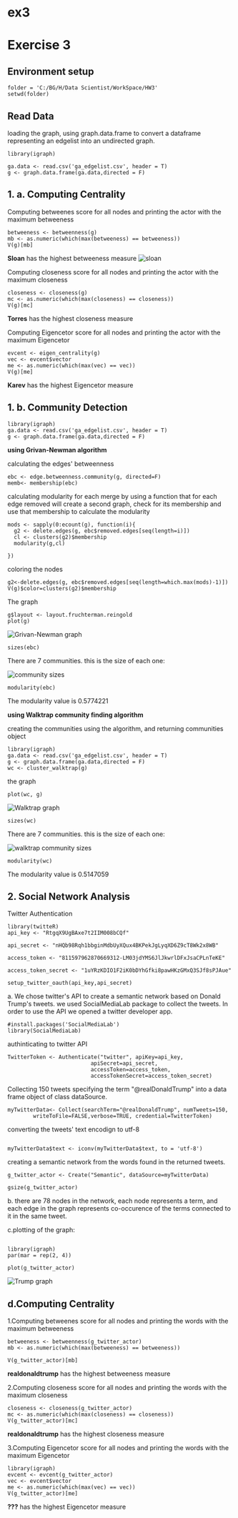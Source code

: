 # ex3

# Exercise 3
## Environment setup


```{r}
folder = 'C:/BG/H/Data Scientist/WorkSpace/HW3'
setwd(folder)

```
## Read Data
 loading the graph, using graph.data.frame to convert a dataframe representing an edgelist into an undirected graph.
```{r}
library(igraph)

ga.data <- read.csv('ga_edgelist.csv', header = T)
g <- graph.data.frame(ga.data,directed = F)
```

## 1. a. Computing Centrality

Computing betweenes score for all nodes and printing the actor with the maximum betweeness

```{r}
betweeness <- betweenness(g)
mb <- as.numeric(which(max(betweeness) == betweeness))
V(g)[mb]
```
**Sloan** has the highest betweeness measure 
![sloan](https://github.com/yohayn/ex3/blob/master/Images/sloan.JPG)

Computing closeness score for all nodes and printing the actor with the maximum closeness

```{r}
closeness <- closeness(g)
mc <- as.numeric(which(max(closeness) == closeness))
V(g)[mc]
```

**Torres** has the highest closeness measure 

Computing	Eigencetor score for all nodes and printing the actor with the maximum	Eigencetor

```{r}
evcent <- eigen_centrality(g)
vec <- evcent$vector
me <- as.numeric(which(max(vec) == vec))
V(g)[me]
```

**Karev** has the highest Eigencetor measure 

## 1. b. Community Detection

```{r}
library(igraph)
ga.data <- read.csv('ga_edgelist.csv', header = T)
g <- graph.data.frame(ga.data,directed = F)
```
 
**using Grivan-Newman algorithm**

calculating the edges' betweenness
```{r}
ebc <- edge.betweenness.community(g, directed=F)
memb<- membership(ebc)
```

calculating modularity for each merge by using a function that for each edge
 removed will create a second graph, check for its membership and use
 that membership to calculate the modularity 
```{r}
mods <- sapply(0:ecount(g), function(i){
  g2 <- delete.edges(g, ebc$removed.edges[seq(length=i)])
  cl <- clusters(g2)$membership
  modularity(g,cl)
  
})
```
coloring the nodes

```{r}
g2<-delete.edges(g, ebc$removed.edges[seq(length=which.max(mods)-1)])
V(g)$color=clusters(g2)$membership

```

 
The graph
```{r}
g$layout <- layout.fruchterman.reingold
plot(g)
```
![Grivan-Newman graph](https://github.com/yohayn/ex3/blob/master/Images/Grivan-Newman_algorithm_graph.JPG)

```{r}
sizes(ebc)
```
There are 7 communities. this is the size of each one:

![community sizes](https://github.com/yohayn/ex3/blob/master/Images/community_sizes.JPG)
```{r}
modularity(ebc)
```
The modularity value is 0.5774221


**using Walktrap community finding algorithm**

creating the communities using the algorithm, and returning communities object
```{r}
library(igraph)
ga.data <- read.csv('ga_edgelist.csv', header = T)
g <- graph.data.frame(ga.data,directed = F)
wc <- cluster_walktrap(g)
```
the graph
```{r}
plot(wc, g)
```
![Walktrap graph](https://github.com/yohayn/ex3/blob/master/Images/cluster_walktrap_graph.JPG)

```{r}
sizes(wc)
```
There are 7 communities. this is the size of each one:

![walktrap community sizes](https://github.com/yohayn/ex3/blob/master/Images/walktrap_community_sizes.JPG)
```{r}
modularity(wc)
```
The modularity value is 0.5147059





## 2. Social Network Analysis
Twitter Authentication
```{r}
library(twitteR)
api_key <- "RtgqX9UgBAxe7t2IIM008bCQf"
 
api_secret <- "nHQb98Rqh1bbginMdbUyXQux4BKPekJgLyqXD6Z9cT8Wk2x8WB"
 
access_token <- "811597962870669312-LM03jdYMS6JlJkwrlDFxJsaCPLnTeKE"
 
access_token_secret <- "1uYRzKDIO1F2iK0bDYhGfki8pawHKzGMxQ3SJf8sPJAue"
 
setup_twitter_oauth(api_key,api_secret)
```








a. We chose twitter's API to create a semantic network based on Donald Trump's tweets. we used SocialMediaLab package to collect the tweets. In order to use the API we opened a twitter developer app. 
```{r}
#install.packages('SocialMediaLab')
library(SocialMediaLab)
```
authinticating to twitter API
```{r}
TwitterToken <- Authenticate("twitter", apiKey=api_key, 
                          apiSecret=api_secret,
                          accessToken=access_token, 
                          accessTokenSecret=access_token_secret)
```
Collecting 150 tweets specifying the term "@realDonaldTrump" into a data frame object of class dataSource. 
```{r}
myTwitterData<- Collect(searchTerm="@realDonaldTrump", numTweets=150, 
        writeToFile=FALSE,verbose=TRUE, credential=TwitterToken)
```

converting the tweets' text encodign to utf-8 
```{r}

myTwitterData$text <- iconv(myTwitterData$text, to = 'utf-8')
```
creating a semantic network from the words found in the returned tweets.
```{r}
g_twitter_actor <- Create("Semantic", dataSource=myTwitterData)

gsize(g_twitter_actor)
```

b. there are 78 nodes in the network, each node represents a term, and each edge in the graph represents co-occurence of the terms connected to it in the same tweet.

c.plotting of the graph:
```{r}

library(igraph)
par(mar = rep(2, 4))

plot(g_twitter_actor)
```
![Trump graph](https://github.com/yohayn/ex3/blob/master/Images/Trump_Network.JPG)


## d.Computing Centrality

1.Computing betweenes score for all nodes and printing the words with the maximum betweeness

```{r}
betweeness <- betweenness(g_twitter_actor)
mb <- as.numeric(which(max(betweeness) == betweeness))

V(g_twitter_actor)[mb]
```
**realdonaldtrump** has the highest betweeness measure 

2.Computing closeness score for all nodes and printing the words with the maximum closeness

```{r}
closeness <- closeness(g_twitter_actor)
mc <- as.numeric(which(max(closeness) == closeness))
V(g_twitter_actor)[mc]
```

**realdonaldtrump** has the highest closeness measure 

3.Computing	Eigencetor score for all nodes and printing the words with the maximum	Eigencetor

```{r}
library(igraph)
evcent <- evcent(g_twitter_actor)
vec <- evcent$vector
me <- as.numeric(which(max(vec) == vec))
V(g_twitter_actor)[me]
```

**???** has the highest Eigencetor measure 


